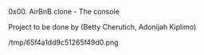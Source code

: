 0x00. AirBnB clone - The console

Project to be done by (Betty Cherutich, Adonijah Kiplimo)


/tmp/65f4a1dd9c51265f49d0.png
